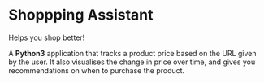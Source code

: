 # Shoppping Assistant
Helps you shop better!

A **Python3** application that tracks a product price based on the URL given by the user.
It also visualises the change in price over time, and gives you recommendations on
when to purchase the product.
